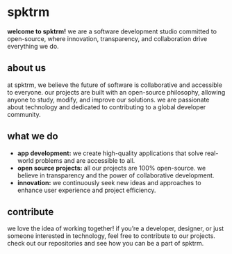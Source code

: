 # spktrm

**welcome to spktrm!** we are a software development studio committed to open-source, where innovation, transparency, and collaboration drive everything we do.

## about us

at spktrm, we believe the future of software is collaborative and accessible to everyone. our projects are built with an open-source philosophy, allowing anyone to study, modify, and improve our solutions. we are passionate about technology and dedicated to contributing to a global developer community.

## what we do

- **app development:** we create high-quality applications that solve real-world problems and are accessible to all.
- **open source projects:** all our projects are 100% open-source. we believe in transparency and the power of collaborative development.
- **innovation:** we continuously seek new ideas and approaches to enhance user experience and project efficiency.

## contribute

we love the idea of working together! if you’re a developer, designer, or just someone interested in technology, feel free to contribute to our projects. check out our repositories and see how you can be a part of spktrm.
